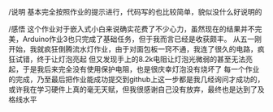 /说明
基本完全按照作业的提示进行，代码写的也比较简单，貌似没什么好说明的

/感悟
这个作业对于嵌入式小白来说确实花费了不少心力，虽然现在的结果并不完美，Arduino作业3也只完成了基础任务，但于我而言已经是收获颇丰。
从五一刚开始，我就疯狂倒腾流水灯作业，由于对面包板一窍不通，我连了很久的电路，疯狂试错，终于让灯泡亮起
但又发现手上的8.2k电阻让灯泡光微弱的甚至无法亮起，于是我后来完全没有使用保护电阻，也是很庆幸灯泡没有烧坏了
每一个作业的完成，乃至最后把作业能成功提交到github上这一步都是我几经询问才成功的，或许我在学习硬件上真的毫无天赋，但我很感谢自己没有放弃，最终也是达到了及格线水平
